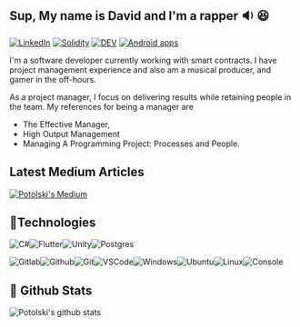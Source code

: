 ## Sup, My name is David and I'm a rapper :sound: :laughing:
  
[![LinkedIn](https://img.shields.io/badge/linkedin-%230077B5.svg?&style=for-the-badge&logo=linkedin&logoColor=white)](https://www.linkedin.com/in/davidpotolskilafeta/) [![Solidity](https://img.shields.io/badge/Solidity-e6e6e6?style=for-the-badge&logo=solidity&logoColor=black)]() [![DEV](https://img.shields.io/badge/unity%20-%23000000.svg?&style=for-the-badge&logo=unity&logoColor=white)](https://potolski.itch.io/) [![Android apps](https://img.shields.io/badge/dart-%230175C2.svg?&style=for-the-badge&logo=dart&logoColor=white)](https://play.google.com/store/apps/dev?id=5523534975854645494)

I'm a software developer currently working with smart contracts. I have project management experience and also am a musical producer, and gamer in the off-hours.

As a project manager, I focus on delivering results while retaining people in the team. My references for being a manager are 
- The Effective Manager, 
- High Output Management
- Managing A Programming Project: Processes and People. 

## Latest Medium Articles 

[![Potolski's Medium](https://github-readme-medium.vercel.app/?username=davidpotolskilafeta&&limit=2)](https://medium.com/@davidpotolskilafeta)

## :vhs:Technologies

![C#](https://img.icons8.com/color/30/000000/c-sharp-logo.png)![Flutter](https://img.icons8.com/color/30/flutter.png)![Unity](https://img.icons8.com/fluent/30/000000/unity.png)![Postgres](https://img.icons8.com/color/30/000000/postgreesql.png)

![Gitlab](https://img.icons8.com/color/30/gitlab.png)![Github](https://img.icons8.com/material-outlined/30/github.png)![Git](https://img.icons8.com/color/30/git.png)![VSCode](https://img.icons8.com/color/30/visual-studio-code-2019.png)![Windows](https://img.icons8.com/color/30/windows-10.png)![Ubuntu](https://img.icons8.com/color/30/ubuntu--v1.png)![Linux](https://img.icons8.com/color/30/linux.png)![Console](https://img.icons8.com/color/30/console.png)


## :floppy_disk: Github Stats 
 
![Potolski's github stats](https://github-readme-stats.vercel.app/api?username=potolski&hide_border=true&count_private=true&show_icons=true&theme=solarized-light&custom_title=Potolski%27s%20status)
